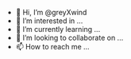 - 👋 Hi, I’m @greyXwind
- 👀 I’m interested in ...
- 🌱 I’m currently learning ...
- 💞️ I’m looking to collaborate on ...
- 📫 How to reach me ...

<!---
greyXwind/greyXwind is a ✨ special ✨ repository because its `README.md` (this file) appears on your GitHub profile.
You can click the Preview link to take a look at your changes.
--->
